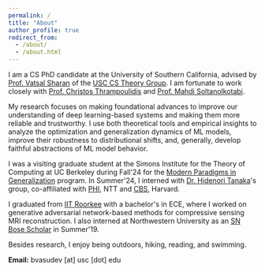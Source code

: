 ```yaml
---
permalink: /
title: "About"
author_profile: true
redirect_from: 
  - /about/
  - /about.html
---
```


I am a CS PhD candidate at the University of Southern California, advised by [Prof. Vatsal Sharan](https://vatsalsharan.github.io/) of the [USC CS Theory Group](https://viterbi-web.usc.edu/~cstheory/). I am fortunate to work closely with [Prof. Christos Thrampoulidis](https://sites.google.com/view/cthrampo) and [Prof. Mahdi Soltanolkotabi](https://viterbi-web.usc.edu/~soltanol/). 

My research focuses on making foundational advances to improve our understanding of deep learning-based systems and making them more reliable and trustworthy. I use both theoretical tools and empirical insights to analyze the optimization and generalization dynamics of ML models, improve their robustness to distributional shifts, and, generally, develop faithful abstractions of ML model behavior.

I was a visiting graduate student at the Simons Institute for the Theory of Computing at UC Berkeley during Fall'24 for the [Modern Paradigms in Generalization](https://simons.berkeley.edu/programs/modern-paradigms-generalization) program. In Summer'24, I interned with [Dr. Hidenori Tanaka](https://sites.google.com/view/htanaka/home)'s group, co-affiliated with [PHI](https://ntt-research.com/phi/), NTT and [CBS](https://cbs.fas.harvard.edu/research/theory/), Harvard. 

I graduated from [IIT Roorkee](https://www.iitr.ac.in/) with a bachelor's in ECE, where I worked on generative adversarial network-based methods for compressive sensing MRI reconstruction. I also interned at Northwestern University as an [SN Bose Scholar](https://iusstf.org/s-n-bose-scholars-program) in Summer'19. 

Besides research, I enjoy being outdoors, hiking, reading, and swimming.

**Email:** bvasudev \[at\] usc \[dot\] edu